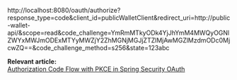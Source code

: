 
http://localhost:8080/oauth/authorize?response_type=code&client_id=publicWalletClient&redirect_uri=http://public-wallet-api/&scope=read&code_challenge=YmRmMTkyODk4YjJhYmM4MWQyOGNlZWYxMWJmODExMTYyMWZjY2ZhMGNjMGJjZTZlMjAwMGZlMzdmODc0MjcwZQ==&code_challenge_method=s256&state=123abc

**Relevant article:**  
[Authorization Code Flow with PKCE in Spring Security OAuth](https://sultanov.dev/blog/authorization-code-flow-with-pkce-in-spring-security-oauth/)
